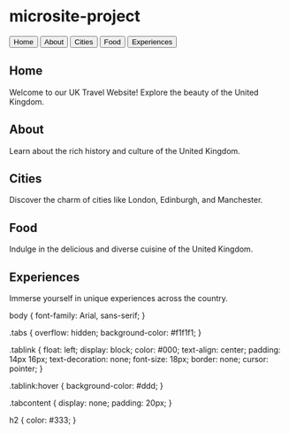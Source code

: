 # microsite-project
<!DOCTYPE html>
<html lang="en">
<head>
    <meta charset="UTF-8">
    <meta name="viewport" content="width=device-width, initial-scale=1.0">
    <link rel="stylesheet" href="styles.css">
    <title>UK Travel Website</title>
</head>
<body>

<div class="tabs">
    <button class="tablink" onclick="openTab('home')">Home</button>
    <button class="tablink" onclick="openTab('about')">About</button>
    <button class="tablink" onclick="openTab('cities')">Cities</button>
    <button class="tablink" onclick="openTab('food')">Food</button>
    <button class="tablink" onclick="openTab('experiences')">Experiences</button>
</div>

<div id="home" class="tabcontent">
    <h2>Home</h2>
    <p>Welcome to our UK Travel Website! Explore the beauty of the United Kingdom.</p>
</div>

<div id="about" class="tabcontent">
    <h2>About</h2>
    <p>Learn about the rich history and culture of the United Kingdom.</p>
</div>

<div id="cities" class="tabcontent">
    <h2>Cities</h2>
    <p>Discover the charm of cities like London, Edinburgh, and Manchester.</p>
</div>

<div id="food" class="tabcontent">
    <h2>Food</h2>
    <p>Indulge in the delicious and diverse cuisine of the United Kingdom.</p>
</div>

<div id="experiences" class="tabcontent">
    <h2>Experiences</h2>
    <p>Immerse yourself in unique experiences across the country.</p>
</div>

<script src="script.js"></script>
</body>
</html>

<html>
body {
    font-family: Arial, sans-serif;
}

.tabs {
    overflow: hidden;
    background-color: #f1f1f1;
}

.tablink {
    float: left;
    display: block;
    color: #000;
    text-align: center;
    padding: 14px 16px;
    text-decoration: none;
    font-size: 18px;
    border: none;
    cursor: pointer;
}

.tablink:hover {
    background-color: #ddd;
}

.tabcontent {
    display: none;
    padding: 20px;
}

h2 {
    color: #333;
}
</html>
